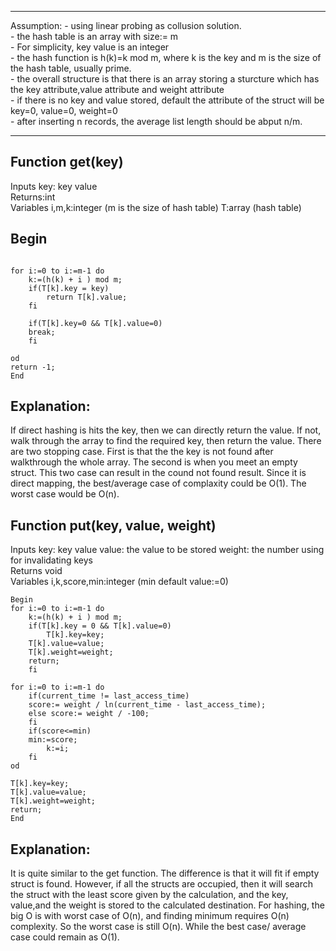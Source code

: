 **********************************************************************
Assumption: - using linear probing as collusion solution.
            <br>
	    - the hash table is an array with size:= m
	    <br>
	    - For simplicity, key value is an integer 
	    <br>
	    - the hash function is h(k)=k mod m, where k is the key and m is the size of the hash table, usually prime. 
	    <br>
	    - the overall structure is that there is an array storing a sturcture which has the key attribute,value attribute and weight attribute
	    <br>
            - if there is no key and value stored, default the attribute of the struct will be key=0, value=0, weight=0
	    <br>
	    - after inserting n records, the average list length should be abput n/m.
*******************************************************************		


Function get(key)
---------------
Inputs key: key value
<br>
Returns:int
<br>
Variables  i,m,k:integer (m is the size of hash table) T:array (hash table)

Begin
--------------------
```

for i:=0 to i:=m-1 do
    k:=(h(k) + i ) mod m;
    if(T[k].key = key) 
        return T[k].value;
    fi

    if(T[k].key=0 && T[k].value=0)
    break;
    fi

od
return -1;
End
```

Explanation: 
-----------------------------------------------
If direct hashing is hits the key, then we can directly return the value. If not, walk through the array to find the required key, 
then return the value. There are two stopping case. First is that the the key is not found after walkthrough the whole array. 
The second is when you meet an empty struct. This two case can result in the cound not found result.
Since it is direct mapping, the best/average case of complaxity could be O(1). The worst case would be O(n).





Function put(key, value, weight) 
-----------------
Inputs key: key value value: the value to be stored weight: the number using for invalidating keys
<br>
Returns void
<br>
Variables i,k,score,min:integer (min default value:=0)
```
Begin
for i:=0 to i:=m-1 do
    k:=(h(k) + i ) mod m;
    if(T[k].key = 0 && T[k].value=0) 
        T[k].key=key;
	T[k].value=value;
	T[k].weight=weight;
	return;
    fi

for i:=0 to i:=m-1 do
    if(current_time != last_access_time) 
	score:= weight / ln(current_time - last_access_time);
    else score:= weight / -100;    
    fi
    if(score<=min)
	min:=score;
        k:=i;
    fi
od

T[k].key=key;
T[k].value=value;
T[k].weight=weight;
return;
End
```
    
Explanation:
------------------------
It is quite similar to the get function. The difference is that it will fit if empty struct is found. 
However, if all the structs are occupied, then it will search the struct with the least score given by the calculation,
and the key, value,and the weight is stored to the calculated destination. For hashing, the big O is with worst case of O(n), 
and finding minimum requires O(n) complexity. So the worst case is still O(n). While the best case/ average case could remain as O(1).      





